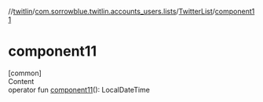 //[twitlin](../../index.md)/[com.sorrowblue.twitlin.accounts_users.lists](../index.md)/[TwitterList](index.md)/[component11](component11.md)



# component11  
[common]  
Content  
operator fun [component11](component11.md)(): LocalDateTime  



